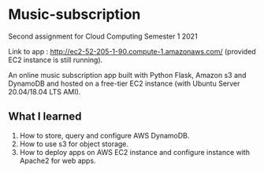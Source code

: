 # Music-subscription
Second assignment for Cloud Computing Semester 1 2021

Link to app : http://ec2-52-205-1-90.compute-1.amazonaws.com/ (provided EC2 instance is still running).

An online music subscription app built with Python Flask, Amazon s3 and DynamoDB and hosted on a free-tier EC2 instance (with Ubuntu Server 20.04/18.04 LTS AMI).

## What I learned
1. How to store, query and configure AWS DynamoDB.
2. How to use s3 for object storage.
3. How to deploy apps on AWS EC2 instance and configure instance with Apache2 for web apps.
